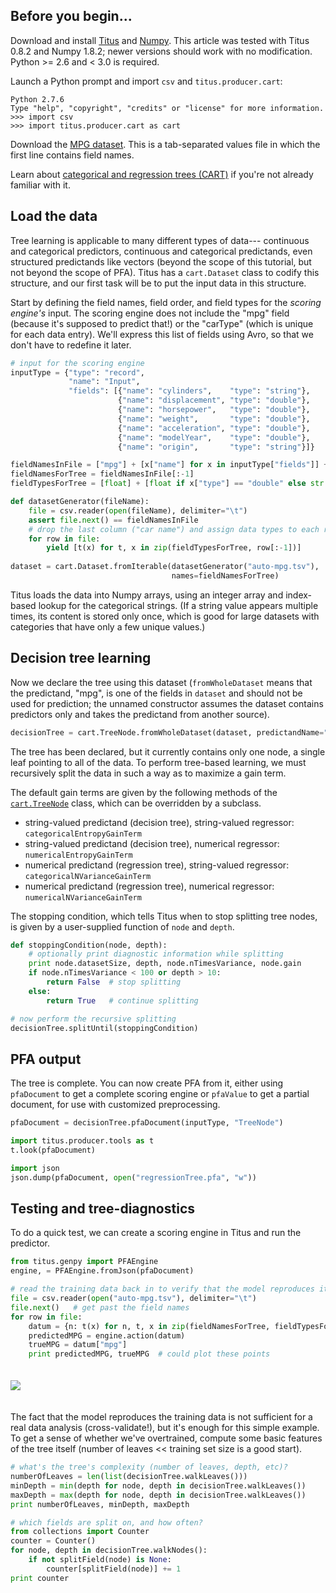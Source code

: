 ## Before you begin...

Download and install [Titus](Installation#case-4-you-want-to-install-titus-in-python) and [Numpy](http://www.numpy.org/).  This article was tested with Titus 0.8.2 and Numpy 1.8.2; newer versions should work with no modification.  Python >= 2.6 and < 3.0 is required.

Launch a Python prompt and import `csv` and `titus.producer.cart`:

    Python 2.7.6
    Type "help", "copyright", "credits" or "license" for more information.
    >>> import csv
    >>> import titus.producer.cart as cart

Download the [MPG dataset](https://github.com/opendatagroup/hadrian/wiki/data/auto-mpg.tsv). This is a tab-separated values file in which the first line contains field names.

Learn about [categorical and regression trees (CART)](https://en.wikipedia.org/wiki/Decision_tree_learning) if you're not already familiar with it.

## Load the data

Tree learning is applicable to many different types of data--- continuous and categorical predictors, continuous and categorical predictands, even structured predictands like vectors (beyond the scope of this tutorial, but not beyond the scope of PFA). Titus has a `cart.Dataset` class to codify this structure, and our first task will be to put the input data in this structure.

Start by defining the field names, field order, and field types for the _scoring engine's_ input. The scoring engine does not include the "mpg" field (because it's supposed to predict that!) or the "carType" (which is unique for each data entry). We'll express this list of fields using Avro, so that we don't have to redefine it later.

```python
# input for the scoring engine
inputType = {"type": "record",
             "name": "Input",
             "fields": [{"name": "cylinders",    "type": "string"},
                        {"name": "displacement", "type": "double"},
                        {"name": "horsepower",   "type": "double"},
                        {"name": "weight",       "type": "double"},
                        {"name": "acceleration", "type": "double"},
                        {"name": "modelYear",    "type": "double"},
                        {"name": "origin",       "type": "string"}]}

fieldNamesInFile = ["mpg"] + [x["name"] for x in inputType["fields"]] + ["carName"]
fieldNamesForTree = fieldNamesInFile[:-1]
fieldTypesForTree = [float] + [float if x["type"] == "double" else str for x in inputType["fields"]]

def datasetGenerator(fileName):
    file = csv.reader(open(fileName), delimiter="\t")
    assert file.next() == fieldNamesInFile
    # drop the last column ("car name") and assign data types to each row
    for row in file:
        yield [t(x) for t, x in zip(fieldTypesForTree, row[:-1])]
        
dataset = cart.Dataset.fromIterable(datasetGenerator("auto-mpg.tsv"),
                                    names=fieldNamesForTree)
```

Titus loads the data into Numpy arrays, using an integer array and index-based lookup for the categorical strings. (If a string value appears multiple times, its content is stored only once, which is good for large datasets with categories that have only a few unique values.)

## Decision tree learning

Now we declare the tree using this dataset (`fromWholeDataset` means that the predictand, "mpg", is one of the fields in `dataset` and should not be used for prediction; the unnamed constructor assumes the dataset contains predictors only and takes the predictand from another source).

```python
decisionTree = cart.TreeNode.fromWholeDataset(dataset, predictandName="mpg")
```

The tree has been declared, but it currently contains only one node, a single leaf pointing to all of the data. To perform tree-based learning, we must recursively split the data in such a way as to maximize a gain term.

The default gain terms are given by the following methods of the [`cart.TreeNode`](http://modelop.github.io//hadrian/titus-0.8.3/titus.producer.cart.TreeNode.html) class, which can be overridden by a subclass.

   * string-valued predictand (decision tree), string-valued regressor: ``categoricalEntropyGainTerm``
   * string-valued predictand (decision tree), numerical regressor: ``numericalEntropyGainTerm``
   * numerical predictand (regression tree), string-valued regressor: ``categoricalNVarianceGainTerm``
   * numerical predictand (regression tree), numerical regressor: ``numericalNVarianceGainTerm``

The stopping condition, which tells Titus when to stop splitting tree nodes, is given by a user-supplied function of `node` and `depth`.

```python
def stoppingCondition(node, depth):
    # optionally print diagnostic information while splitting
    print node.datasetSize, depth, node.nTimesVariance, node.gain
    if node.nTimesVariance < 100 or depth > 10:
        return False  # stop splitting
    else:
        return True   # continue splitting

# now perform the recursive splitting
decisionTree.splitUntil(stoppingCondition)
```

## PFA output

The tree is complete. You can now create PFA from it, either using `pfaDocument` to get a complete scoring engine or `pfaValue` to get a partial document, for use with customized preprocessing.

```python
pfaDocument = decisionTree.pfaDocument(inputType, "TreeNode")

import titus.producer.tools as t
t.look(pfaDocument)

import json
json.dump(pfaDocument, open("regressionTree.pfa", "w"))
```

## Testing and tree-diagnostics

To do a quick test, we can create a scoring engine in Titus and run the predictor.

```python
from titus.genpy import PFAEngine
engine, = PFAEngine.fromJson(pfaDocument)

# read the training data back in to verify that the model reproduces it
file = csv.reader(open("auto-mpg.tsv"), delimiter="\t")
file.next()   # get past the field names
for row in file:
    datum = {n: t(x) for n, t, x in zip(fieldNamesForTree, fieldTypesForTree, row[:-1])}
    predictedMPG = engine.action(datum)
    trueMPG = datum["mpg"]
    print predictedMPG, trueMPG  # could plot these points
```

<img src="https://github.com/opendatagroup/hadrian/wiki/images/auto-mpg-regressionTree.png" vspace="20">

The fact that the model reproduces the training data is not sufficient for a real data analysis (cross-validate!), but it's enough for this simple example. To get a sense of whether we've overtrained, compute some basic features of the tree itself (number of leaves << training set size is a good start).

```python
# what's the tree's complexity (number of leaves, depth, etc)?
numberOfLeaves = len(list(decisionTree.walkLeaves()))
minDepth = min(depth for node, depth in decisionTree.walkLeaves())
maxDepth = max(depth for node, depth in decisionTree.walkLeaves())
print numberOfLeaves, minDepth, maxDepth

# which fields are split on, and how often?
from collections import Counter
counter = Counter()
for node, depth in decisionTree.walkNodes():
    if not splitField(node) is None:
        counter[splitField(node)] += 1
print counter
```